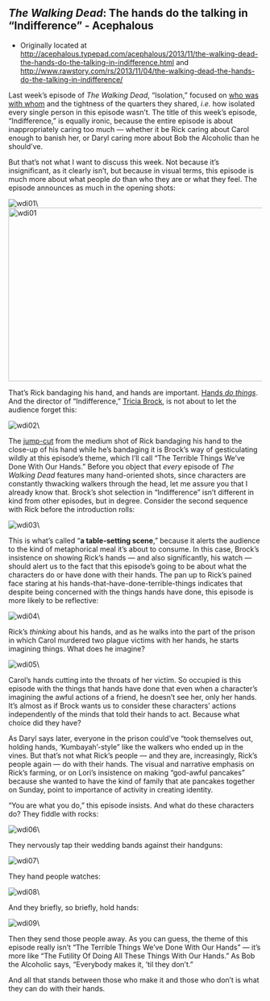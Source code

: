 ## <em>The Walking Dead</em>: The hands do the talking in “Indifference” - Acephalous

 * Originally located at http://acephalous.typepad.com/acephalous/2013/11/the-walking-dead-the-hands-do-the-talking-in-indifference.html and http://www.rawstory.com/rs/2013/11/04/the-walking-dead-the-hands-do-the-talking-in-indifference/

Last week’s episode of *The Walking Dead*, “Isolation,” focused on [who was with whom](http://www.rawstory.com/rs/2013/10/28/the-walking-dead-youre-never-alone-especially-in-isolation/) and the tightness of the quarters they shared, *i.e.*
 how isolated every single person in this episode wasn’t. The title of this week’s episode, “Indifference,” is equally ironic,  because the entire episode is about inappropriately caring too much —  whether it be Rick caring about Carol enough to banish her, or Daryl caring more about Bob the Alcoholic than he should’ve.

But that’s not what I want to discuss this week. Not because it’s insignificant, as it clearly isn’t, but because in visual terms, this episode is much more about what people *do* than who they are or what they feel. The episode announces as much in the opening shots:

![wdi01](images/tv/the-walking-dead-indifference/wdi01.jpg)\ 
<a href="http://www.rawstory.com/rs/wp-content/uploads/2013/11/wdi01.jpg"><img alt="wdi01" height="345" src="http://www.rawstory.com/rs/wp-content/uploads/2013/11/wdi01.jpg" style="display: block; margin-left: auto; margin-right: auto;" width="615"></a>

That’s Rick bandaging his hand, and hands are important. [Hands *do things*](http://www.lawyersgunsmoneyblog.com/2012/06/mad-men-hands-and-hands-and-hands-in-commissions-and-fees). And the director of “Indifference,” [Tricia Brock](http://www.imdb.com/name/nm0110644/?ref_=tt_ov_dr), is not about to let the audience forget this:

![wdi02](images/tv/the-walking-dead-indifference/wdi02.jpg)\ 

The [jump-cut](http://en.wikipedia.org/wiki/Jump_cut) from the medium shot of Rick bandaging his hand to the close-up of his hand while he’s bandaging it is Brock’s way of gesticulating wildly at this episode’s theme, which I’ll call “The Terrible Things We’ve Done With Our Hands.” Before you object that *every* episode of *The Walking Dead* features many hand-oriented shots, since characters are constantly thwacking walkers through the head, let me assure you that I already know that. Brock’s shot selection in “Indifference” isn’t different in kind from  other episodes, but in degree. Consider the second sequence with Rick  before the introduction rolls:

![wdi03](images/tv/the-walking-dead-indifference/wdi03.jpg)\ 

This is what’s called “**a table-setting scene**,” because it alerts the audience to the kind of metaphorical meal it’s about to consume. In this case, Brock’s insistence on showing Rick’s hands — and also significantly, his watch — should alert us to the fact that this episode’s going to be about what the characters do or have done with their hands. The pan up to Rick’s pained face staring at his hands-that-have-done-terrible-things indicates that despite being concerned with the things hands have done, this episode is more likely to be reflective:

![wdi04](images/tv/the-walking-dead-indifference/wdi04.jpg)\ 

Rick’s *thinking* about his hands, and as he walks into the part of the prison in which Carol murdered two plague victims with her hands, he starts imagining things. What does he imagine?

![wdi05](images/tv/the-walking-dead-indifference/wdi05.jpg)\ 

Carol’s hands cutting into the throats of her victim. So occupied is this episode with the things that hands have done that even when a character’s imagining the awful actions of a friend, he doesn’t see her, only her hands. It’s almost as if Brock wants us to consider these characters’ actions independently of the minds that told their hands to act. Because what choice did they have?

As Daryl says later, everyone in the prison could’ve “took themselves out, holding hands, ‘Kumbayah’-style” like the walkers who ended up in the vines. But that’s not what Rick’s people — and they are, increasingly, Rick’s people again — do with their hands. The visual and narrative emphasis on Rick’s farming, or on Lori’s insistence on making “god-awful pancakes” because she wanted to have the kind of family that ate pancakes together on Sunday, point to importance of activity in creating identity.

“You are what you do,” this episode insists. And what do these characters do? They fiddle with rocks:

![wdi06](images/tv/the-walking-dead-indifference/wdi06.jpg)\ 

They nervously tap their wedding bands against their handguns:

![wdi07](images/tv/the-walking-dead-indifference/wdi07.jpg)\ 

They hand people watches:

![wdi08](images/tv/the-walking-dead-indifference/wdi08.jpg)\ 

And they briefly, so briefly, hold hands:

![wdi09](images/tv/the-walking-dead-indifference/wdi09.jpg)\ 

Then they send those people away. As you can guess, the theme of this episode really isn’t “The Terrible Things We’ve Done With Our Hands” — it’s more like “The Futility Of Doing All These Things With Our Hands.” As Bob the Alcoholic says, “Everybody makes it, ’til they don’t.”

And all that stands between those who make it and those who don’t is what they can do with their hands.
